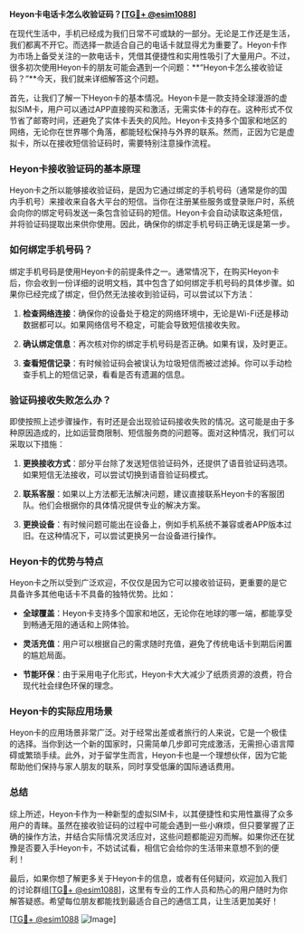 **Heyon卡电话卡怎么收验证码？[[TG💪+ @esim1088](https://t.me/s/esim1088)]**

在现代生活中，手机已经成为我们日常不可或缺的一部分。无论是工作还是生活，我们都离不开它。而选择一款适合自己的电话卡就显得尤为重要了。Heyon卡作为市场上备受关注的一款电话卡，凭借其便捷性和实用性吸引了大量用户。不过，很多初次使用Heyon卡的朋友可能会遇到一个问题：**“Heyon卡怎么接收验证码？”**今天，我们就来详细解答这个问题。

首先，让我们了解一下Heyon卡的基本情况。Heyon卡是一款支持全球漫游的虚拟SIM卡，用户可以通过APP直接购买和激活，无需实体卡的存在。这种形式不仅节省了邮寄时间，还避免了实体卡丢失的风险。Heyon卡支持多个国家和地区的网络，无论你在世界哪个角落，都能轻松保持与外界的联系。然而，正因为它是虚拟卡，所以在接收短信验证码时，需要特别注意操作流程。

### Heyon卡接收验证码的基本原理

Heyon卡之所以能够接收验证码，是因为它通过绑定的手机号码（通常是你的国内手机号）来接收来自各大平台的短信。当你在注册某些服务或登录账户时，系统会向你的绑定号码发送一条包含验证码的短信。Heyon卡会自动读取这条短信，并将验证码提取出来供你使用。因此，确保你的绑定手机号码正确无误是第一步。

### 如何绑定手机号码？

绑定手机号码是使用Heyon卡的前提条件之一。通常情况下，在购买Heyon卡后，你会收到一份详细的说明文档，其中包含了如何绑定手机号码的具体步骤。如果你已经完成了绑定，但仍然无法接收到验证码，可以尝试以下方法：

1. **检查网络连接**：确保你的设备处于稳定的网络环境中，无论是Wi-Fi还是移动数据都可以。如果网络信号不稳定，可能会导致短信接收失败。
   
2. **确认绑定信息**：再次核对你的绑定手机号码是否正确。如果有误，及时更正。

3. **查看短信记录**：有时候验证码会被误认为垃圾短信而被过滤掉。你可以手动检查手机上的短信记录，看看是否有遗漏的信息。

### 验证码接收失败怎么办？

即使按照上述步骤操作，有时还是会出现验证码接收失败的情况。这可能是由于多种原因造成的，比如运营商限制、短信服务商的问题等。面对这种情况，我们可以采取以下措施：

1. **更换接收方式**：部分平台除了发送短信验证码外，还提供了语音验证码选项。如果短信无法接收，可以尝试切换到语音验证码模式。

2. **联系客服**：如果以上方法都无法解决问题，建议直接联系Heyon卡的客服团队。他们会根据你的具体情况提供专业的解决方案。

3. **更换设备**：有时候问题可能出在设备上，例如手机系统不兼容或者APP版本过旧。在这种情况下，可以尝试更换另一台设备进行操作。

### Heyon卡的优势与特点

Heyon卡之所以受到广泛欢迎，不仅仅是因为它可以接收验证码，更重要的是它具备许多其他电话卡不具备的独特优势。比如：

- **全球覆盖**：Heyon卡支持多个国家和地区，无论你在地球的哪一端，都能享受到畅通无阻的通话和上网体验。
  
- **灵活充值**：用户可以根据自己的需求随时充值，避免了传统电话卡到期后闲置的尴尬局面。

- **节能环保**：由于采用电子化形式，Heyon卡大大减少了纸质资源的浪费，符合现代社会绿色环保的理念。

### Heyon卡的实际应用场景

Heyon卡的应用场景非常广泛。对于经常出差或者旅行的人来说，它是一个极佳的选择。当你到达一个新的国家时，只需简单几步即可完成激活，无需担心语言障碍或繁琐手续。此外，对于留学生而言，Heyon卡也是一个理想伙伴，因为它能帮助他们保持与家人朋友的联系，同时享受低廉的国际通话费用。

### 总结

综上所述，Heyon卡作为一种新型的虚拟SIM卡，以其便捷性和实用性赢得了众多用户的青睐。虽然在接收验证码的过程中可能会遇到一些小麻烦，但只要掌握了正确的操作方法，并结合实际情况灵活应对，这些问题都能迎刃而解。如果你还在犹豫是否要入手Heyon卡，不妨试试看，相信它会给你的生活带来意想不到的便利！

最后，如果你想了解更多关于Heyon卡的信息，或者有任何疑问，欢迎加入我们的讨论群组[[TG💪+ @esim1088](https://t.me/s/esim1088)]，这里有专业的工作人员和热心的用户随时为你解答疑惑。希望每位朋友都能找到最适合自己的通信工具，让生活更加美好！

[[TG💪+ @esim1088](https://t.me/s/esim1088) ![Image](https://i.postimg.cc/4NQfJmqS/Snipaste-2025-05-13-00-14-12.png)]